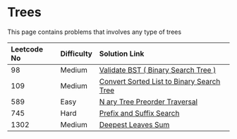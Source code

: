 # Trees

This page contains problems that involves any type of trees

| Leetcode No | Difficulty | Solution Link |
| :--- | :--- | :--- |
| 98 | Medium | [Validate BST \( Binary Search Tree \)](leetcode-medium/leetcode-98-validate-binary-search-tree.md) |
| 109 | Medium | [Convert Sorted List to Binary Search Tree](leetcode-medium/leetcode-109-convert-sorted-list-to-binary-search-tree.md) |
| 589 | Easy | [N ary Tree Preorder Traversal](leetcode-easy/leetcode-589-n-ary-tree-preorder-traversal.md) |
| 745 | Hard | [Prefix and Suffix Search](leetcode-hard/leetcode-745-prefix-and-suffix-search.md) |
| 1302 | Medium | [Deepest Leaves Sum](leetcode-medium/leetcode-1302-deepest-leaves-sum.md) |



